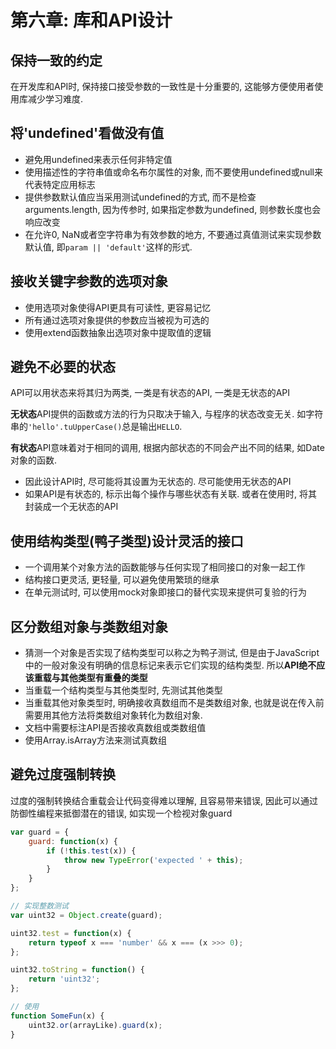 # 第六章: 库和API设计

## 保持一致的约定

在开发库和API时, 保持接口接受参数的一致性是十分重要的, 这能够方便使用者使用库减少学习难度.

## 将'undefined'看做没有值

- 避免用undefined来表示任何非特定值
- 使用描述性的字符串值或命名布尔属性的对象, 而不要使用undefined或null来代表特定应用标志
- 提供参数默认值应当采用测试undefined的方式, 而不是检查arguments.length, 因为传参时, 如果指定参数为undefined, 则参数长度也会响应改变
- 在允许0, NaN或者空字符串为有效参数的地方, 不要通过真值测试来实现参数默认值, 即`param || 'default'`这样的形式.

## 接收关键字参数的选项对象

- 使用选项对象使得API更具有可读性, 更容易记忆
- 所有通过选项对象提供的参数应当被视为可选的
- 使用extend函数抽象出选项对象中提取值的逻辑

## 避免不必要的状态

API可以用状态来将其归为两类, 一类是有状态的API, 一类是无状态的API

**无状态**API提供的函数或方法的行为只取决于输入, 与程序的状态改变无关. 如字符串的`'hello'.tuUpperCase()`总是输出`HELLO`.

**有状态**API意味着对于相同的调用, 根据内部状态的不同会产出不同的结果, 如Date对象的函数.

- 因此设计API时, 尽可能将其设置为无状态的. 尽可能使用无状态的API
- 如果API是有状态的, 标示出每个操作与哪些状态有关联. 或者在使用时, 将其封装成一个无状态的API

## 使用结构类型(鸭子类型)设计灵活的接口

- 一个调用某个对象方法的函数能够与任何实现了相同接口的对象一起工作
- 结构接口更灵活, 更轻量, 可以避免使用繁琐的继承
- 在单元测试时, 可以使用mock对象即接口的替代实现来提供可复验的行为

## 区分数组对象与类数组对象

- 猜测一个对象是否实现了结构类型可以称之为鸭子测试, 但是由于JavaScript中的一般对象没有明确的信息标记来表示它们实现的结构类型. 所以**API绝不应该重载与其他类型有重叠的类型**
- 当重载一个结构类型与其他类型时, 先测试其他类型
- 当重载其他对象类型时, 明确接收真数组而不是类数组对象, 也就是说在传入前需要用其他方法将类数组对象转化为数组对象.
- 文档中需要标注API是否接收真数组或类数组值
- 使用Array.isArray方法来测试真数组

## 避免过度强制转换

过度的强制转换结合重载会让代码变得难以理解, 且容易带来错误, 因此可以通过防御性编程来抵御潜在的错误, 如实现一个检视对象guard

```javascript
var guard = {
    guard: function(x) {
        if (!this.test(x)) {
            throw new TypeError('expected ' + this);
        }
    }
};

// 实现整数测试
var uint32 = Object.create(guard);

uint32.test = function(x) {
    return typeof x === 'number' && x === (x >>> 0);
};

uint32.toString = function() {
    return 'uint32';
};

// 使用
function SomeFun(x) {
    uint32.or(arrayLike).guard(x);
}
```